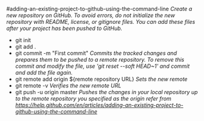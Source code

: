 #adding-an-existing-project-to-github-using-the-command-line 
*Create a new repository on GitHub. To avoid errors, do not initialize the new repository with README, license, or gitignore files. You can add these files after your project has been pushed to GitHub.*
- git init
- git add .
- git commit -m "First commit"
*Commits the tracked changes and prepares them to be pushed to a remote repository. To remove this commit and modify the file, use 'git reset --soft HEAD~1' and commit and add the file again.*
- git remote add origin ${remote repository URL}
*Sets the new remote*
- git remote -v
*Verifies the new remote URL*
- git push -u origin master
*Pushes the changes in your local repository up to the remote repository you specified as the origin*
*refer from https://help.github.com/en/articles/adding-an-existing-project-to-github-using-the-command-line*
